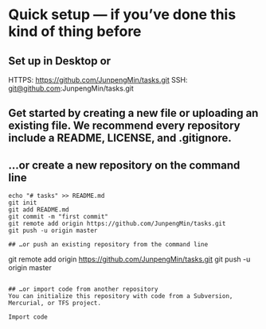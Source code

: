 # Quick setup — if you’ve done this kind of thing before
## Set up in Desktop or	
HTTPS: https://github.com/JunpengMin/tasks.git
SSH: git@github.com:JunpengMin/tasks.git
	
## Get started by creating a new file or uploading an existing file. We recommend every repository include a README, LICENSE, and .gitignore.

## …or create a new repository on the command line
```
echo "# tasks" >> README.md
git init
git add README.md
git commit -m "first commit"
git remote add origin https://github.com/JunpengMin/tasks.git
git push -u origin master

## …or push an existing repository from the command line
```
git remote add origin https://github.com/JunpengMin/tasks.git
git push -u origin master
```

## …or import code from another repository
You can initialize this repository with code from a Subversion, Mercurial, or TFS project.

Import code

